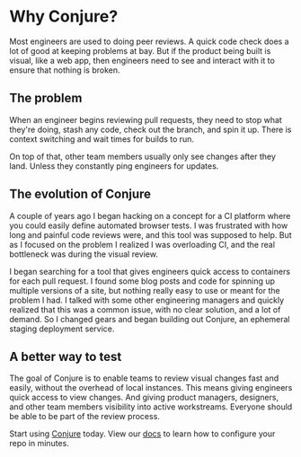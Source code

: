 # Why Conjure?

Most engineers are used to doing peer reviews. A quick code check does a lot of good at keeping problems at bay. But if the product being built is visual, like a web app, then engineers need to see and interact with it to ensure that nothing is broken. 

## The problem

When an engineer begins reviewing pull requests, they need to stop what they're doing, stash any code, check out the branch, and spin it up. There is context switching and wait times for builds to run.

On top of that, other team members usually only see changes after they land. Unless they constantly ping engineers for updates.

## The evolution of Conjure

A couple of years ago I began hacking on a concept for a CI platform where you could easily define automated browser tests. I was frustrated with how long and painful code reviews were, and this tool was supposed to help. But as I focused on the problem I realized I was overloading CI, and the real bottleneck was during the visual review.

I began searching for a tool that gives engineers quick access to containers for each pull request. I found some blog posts and code for spinning up multiple versions of a site, but nothing really easy to use or meant for the problem I had. I talked with some other engineering managers and quickly realized that this was a common issue, with no clear solution, and a lot of demand. So I changed gears and began building out Conjure, an ephemeral staging deployment service.

## A better way to test

The goal of Conjure is to enable teams to review visual changes fast and easily, without the overhead of local instances. This means giving engineers quick access to view changes. And giving product managers, designers, and other team members visibility into active workstreams. Everyone should be able to be part of the review process.

Start using [Conjure](https://conjure.sh) today. View our [docs](https://conjure.sh/docs) to learn how to configure your repo in minutes.
